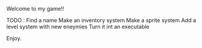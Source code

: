 Welcome to my game!!

TODO :
Find a name
Make an inventory system
Make a sprite system
Add a level system with new eneymies 
Turn it int an executable 

Enjoy.
